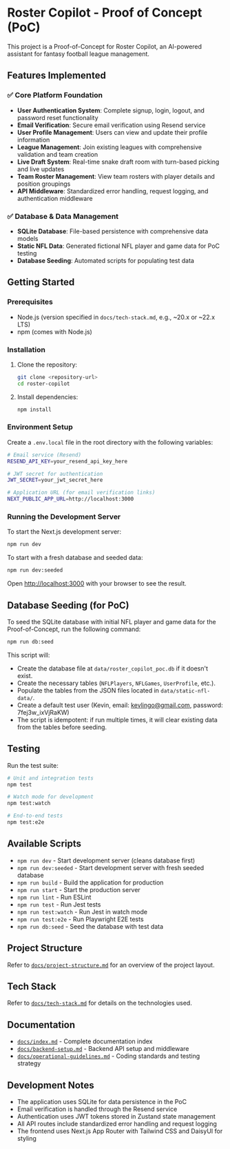 # Roster Copilot - Proof of Concept (PoC)

This project is a Proof-of-Concept for Roster Copilot, an AI-powered assistant for fantasy football league management.

## Features Implemented

### ✅ Core Platform Foundation
- **User Authentication System**: Complete signup, login, logout, and password reset functionality
- **Email Verification**: Secure email verification using Resend service
- **User Profile Management**: Users can view and update their profile information
- **League Management**: Join existing leagues with comprehensive validation and team creation
- **Live Draft System**: Real-time snake draft room with turn-based picking and live updates
- **Team Roster Management**: View team rosters with player details and position groupings
- **API Middleware**: Standardized error handling, request logging, and authentication middleware

### ✅ Database & Data Management
- **SQLite Database**: File-based persistence with comprehensive data models
- **Static NFL Data**: Generated fictional NFL player and game data for PoC testing
- **Database Seeding**: Automated scripts for populating test data

## Getting Started

### Prerequisites

- Node.js (version specified in `docs/tech-stack.md`, e.g., ~20.x or ~22.x LTS)
- npm (comes with Node.js)

### Installation

1.  Clone the repository:
    ```bash
    git clone <repository-url>
    cd roster-copilot
    ```
2.  Install dependencies:
    ```bash
    npm install
    ```

### Environment Setup

Create a `.env.local` file in the root directory with the following variables:
```bash
# Email service (Resend)
RESEND_API_KEY=your_resend_api_key_here

# JWT secret for authentication
JWT_SECRET=your_jwt_secret_here

# Application URL (for email verification links)
NEXT_PUBLIC_APP_URL=http://localhost:3000
```

### Running the Development Server

To start the Next.js development server:

```bash
npm run dev
```

To start with a fresh database and seeded data:

```bash
npm run dev:seeded
```

Open [http://localhost:3000](http://localhost:3000) with your browser to see the result.

## Database Seeding (for PoC)

To seed the SQLite database with initial NFL player and game data for the Proof-of-Concept, run the following command:

```bash
npm run db:seed
```

This script will:
- Create the database file at `data/roster_copilot_poc.db` if it doesn't exist.
- Create the necessary tables (`NFLPlayers`, `NFLGames`, `UserProfile`, etc.).
- Populate the tables from the JSON files located in `data/static-nfl-data/`.
- Create a default test user (Kevin, email: kevlingo@gmail.com, password: 7fej3w_ixVjRaKW)
- The script is idempotent: if run multiple times, it will clear existing data from the tables before seeding.

## Testing

Run the test suite:

```bash
# Unit and integration tests
npm test

# Watch mode for development
npm test:watch

# End-to-end tests
npm test:e2e
```

## Available Scripts

- `npm run dev` - Start development server (cleans database first)
- `npm run dev:seeded` - Start development server with fresh seeded database
- `npm run build` - Build the application for production
- `npm run start` - Start the production server
- `npm run lint` - Run ESLint
- `npm run test` - Run Jest tests
- `npm run test:watch` - Run Jest in watch mode
- `npm run test:e2e` - Run Playwright E2E tests
- `npm run db:seed` - Seed the database with test data

## Project Structure

Refer to [`docs/project-structure.md`](docs/project-structure.md) for an overview of the project layout.

## Tech Stack

Refer to [`docs/tech-stack.md`](docs/tech-stack.md) for details on the technologies used.

## Documentation

- [`docs/index.md`](docs/index.md) - Complete documentation index
- [`docs/backend-setup.md`](docs/backend-setup.md) - Backend API setup and middleware
- [`docs/operational-guidelines.md`](docs/operational-guidelines.md) - Coding standards and testing strategy

## Development Notes

- The application uses SQLite for data persistence in the PoC
- Email verification is handled through the Resend service
- Authentication uses JWT tokens stored in Zustand state management
- All API routes include standardized error handling and request logging
- The frontend uses Next.js App Router with Tailwind CSS and DaisyUI for styling